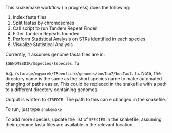 This snakemake workflow (in progress) does the following:

1. Index fasta files
2. Split fastas by chromosomes
3. Call script to run Tandem Repeat Finder
4. Filter Tandem Repeats founded
5. Perform Statistical Analysis on STRs identified in each species
6. Visualize Statistical Analysis


Currently, it assumes genome fasta files are in:

```
$GENOMESDIR/$species/$species.fa
```

e.g. `/storage/mgymrek/TReeofLife/genomes/bosTau7/bosTau7.fa`. Note, the directory name is the same as the short species name to make automated changing of paths easier. This could be replaced in the snakefile with a path to a different directory containing genomes.

Output is written to `$TRFDIR`. The path to this can e changed in the snakefile.

To run, just type `snakemake`

To add more species, update the list of `SPECIES` in the snakefile, assuming their genome fasta files are available in the relevant location.
